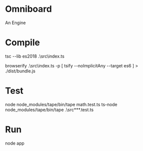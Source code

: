 # Omniboard
An Engine

# Compile 
tsc --lib es2018 .\src\index.ts

browserify .\src\index.ts -p [ tsify --noImplicitAny --target es6 ] > ./dist/bundle.js

# Test
node node_modules/tape/bin/tape math.test.ts
ts-node node_modules/tape/bin/tape .\src\*\*\*.test.ts

# Run
node app